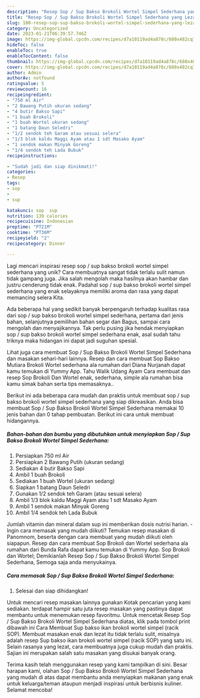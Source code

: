 ```yaml
---
description: "Resep Sop / Sup Bakso Brokoli Wortel Simpel Sederhana yang Lezat"
title: "Resep Sop / Sup Bakso Brokoli Wortel Simpel Sederhana yang Lezat"
slug: 100-resep-sop-sup-bakso-brokoli-wortel-simpel-sederhana-yang-lezat
category: Uncategorized
date: 2023-01-21T06:39:57.746Z
image: https://img-global.cpcdn.com/recipes/d7a10119ad4a878c/680x482cq70/sop-sup-bakso-brokoli-wortel-simpel-sederhana-foto-resep-utama.jpg
hideToc: false
enableToc: true
enableTocContent: false
thumbnail: https://img-global.cpcdn.com/recipes/d7a10119ad4a878c/680x482cq70/sop-sup-bakso-brokoli-wortel-simpel-sederhana-foto-resep-utama.jpg
cover: https://img-global.cpcdn.com/recipes/d7a10119ad4a878c/680x482cq70/sop-sup-bakso-brokoli-wortel-simpel-sederhana-foto-resep-utama.jpg
author: Admin
authorAv: notfound
ratingvalue: 5
reviewcount: 16
recipeingredient:
- "750 ml Air"
- "2 Bawang Putih ukuran sedang"
- "4 butir Bakso Sapi"
- "1 buah Brokoli"
- "1 buah Wortel ukuran sedang"
- "1 batang Daun Seledri"
- "1/2 sendok teh Garam atau sesuai selera"
- "1/3 blok kaldu Maggi Ayam atau 1 sdt Masako Ayam"
- "1 sendok makan Minyak Goreng"
- "1/4 sendok teh Lada Bubuk"
recipeinstructions:

- "Sudah jadi dan siap dinikmati!"
categories:
- Resep
tags:
- sop
- 
- sup

katakunci: sop  sup 
nutrition: 139 calories
recipecuisine: Indonesian
preptime: "PT21M"
cooktime: "PT36M"
recipeyield: "2"
recipecategory: Dinner

---
```





Lagi mencari inspirasi resep sop / sup bakso brokoli wortel simpel sederhana yang unik? Cara membuatnya sangat tidak terlalu sulit namun tidak gampang juga. Jika salah mengolah maka hasilnya akan hambar dan justru cenderung tidak enak. Padahal sop / sup bakso brokoli wortel simpel sederhana yang enak selayaknya memiliki aroma dan rasa yang dapat memancing selera Kita.





Ada beberapa hal yang sedikit banyak berpengaruh terhadap kualitas rasa dari sop / sup bakso brokoli wortel simpel sederhana, pertama dari jenis bahan, selanjutnya pemilihan bahan segar dan Bagus, sampai cara mengolah dan menyajikannya. Tak perlu pusing jika hendak menyiapkan sop / sup bakso brokoli wortel simpel sederhana enak,      asal sudah tahu triknya maka hidangan ini dapat jadi suguhan spesial.














Lihat juga cara membuat Sop / Sup Bakso Brokoli Wortel Simpel Sederhana dan masakan sehari-hari lainnya. Resep dan cara membuat Sop Bakso Mutiara Brokoli Wortel sederhana ala rumahan dari Diana Nurjanah dapat kamu temukan di Yummy App. Tahu Walik Udang Ayam Cara membuat dan resep Sop Brokoli Dan Wortel enak, sederhana, simple ala rumahan bisa kamu simak bahan serta tips memasaknya..






Berikut ini ada beberapa cara mudah dan praktis untuk membuat sop / sup bakso brokoli wortel simpel sederhana yang siap dikreasikan. Anda bisa membuat Sop / Sup Bakso Brokoli Wortel Simpel Sederhana memakai 10 jenis bahan dan 0 tahap pembuatan. Berikut ini cara untuk membuat hidangannya.

<!--inarticleads1-->

##### Bahan-bahan dan bumbu yang dibutuhkan untuk menyiapkan Sop / Sup Bakso Brokoli Wortel Simpel Sederhana:

1. Persiapkan 750 ml Air
1. Persiapkan 2 Bawang Putih (ukuran sedang)
1. Sediakan 4 butir Bakso Sapi
1. Ambil 1 buah Brokoli
1. Sediakan 1 buah Wortel (ukuran sedang)
1. Siapkan 1 batang Daun Seledri
1. Gunakan 1/2 sendok teh Garam (atau sesuai selera)
1. Ambil 1/3 blok kaldu Maggi Ayam atau 1 sdt Masako Ayam
1. Ambil 1 sendok makan Minyak Goreng
1. Ambil 1/4 sendok teh Lada Bubuk


Jumlah vitamin dan mineral dalam sup ini memberikan dosis nutrisi harian. - Ingin cara memasak yang mudah diikuti? Temukan resep masakan di Panomnom, beserta dengan cara membuat yang mudah diikuti oleh siapapun. Resep dan cara membuat Sop Brokoli dan Wortel sederhana ala rumahan dari Bunda Rafa dapat kamu temukan di Yummy App. Sop Brokoli dan Wortel; Demikianlah Resep Sop / Sup Bakso Brokoli Wortel Simpel Sederhana, Semoga saja anda menyukainya. 

<!--inarticleads2-->

##### Cara memasak Sop / Sup Bakso Brokoli Wortel Simpel Sederhana:


1. Selesai dan siap dihidangkan!

Untuk mencari resep masakan lainnya gunakan Kotak pencarian yang kami sediakan. terdapat hampir satu juta resep masakan yang pastinya dapat membantu untuk menemukan resep favoritmu. Untuk mencetak Resep Sop / Sup Bakso Brokoli Wortel Simpel Sederhana diatas, klik pada tombol print dibawah ini Cara Membuat Sup bakso ikan brokoli wortel simpel (racik SOP). Membuat masakan enak dan lezat itu tidak terlalu sulit, misalnya adalah resep Sup bakso ikan brokoli wortel simpel (racik SOP) yang satu ini. Selain rasanya yang lezat, cara membuatnya juga cukup mudah dan praktis. Sajian ini merupakan salah satu masakan yang disukai banyak orang. 

Terima kasih telah menggunakan resep yang kami tampilkan di sini. Besar harapan kami, olahan Sop / Sup Bakso Brokoli Wortel Simpel Sederhana yang mudah di atas dapat membantu anda menyiapkan makanan yang enak untuk keluarga/teman ataupun menjadi inspirasi untuk berbisnis kuliner. Selamat mencoba!
